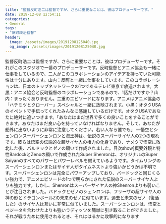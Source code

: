 ```yaml
---
title: "監督反町浩二は監督ですが、さらに重要なことは、彼はプロデューサーです。"
date: 2019-12-08 12:54:11
categories:
- General
tags:
- "反町康治監督"
header:
  image: /assets/images/20191208125040.jpg
  og_image: /assets/images/20191208125040.jpg
---
```


監督反町浩二は監督ですが、さらに重要なことは、彼はプロデューサーです。それがこのスタジオで一番のプロデューサーです。反町監督とアニメ協会も一緒に仕事をしているので、二人がこのコラボレーションのアイデアを持っていた可能性は十分にあります。山内：反町と一緒に仕事をしています。このコラボレーションは、日本のトップネットワークの1つであるテレビ東京で放送されます。大黒：アニメ協会と反町監督のコラボレーションであるので、1話だけですか？山内：まったくありません。二重のエピソードになります。アニメはアニメ協会の「ハチミツとクローバー」スペシャルと一緒に放映されます。小黒：オタクUSAのイベントで手伝ってくれたみんなに感謝しているだけです。オタクUSAであなたに絶対に追いつきます。「あなたはまだ世界で多くの良いことをすることができます。あなたはまだ良い心を持っていなければなりません。そして、あなたが船外に出ないように非常に注意してください。若い人なら誰でも」 —悟空とシェンロンスーパーシェンロンと海王神は、伝説のスーパーサイヤ人の2つの現れです。彼らは悟空の伝説的な超サイヤ人の権力の化身であり、ナメクで悟空に敗北した後、バルドックとゼノの願いで作成されました。目次show]概要外観と特性BardockとZenoの願いで作成されたSuper Shenronは、オリジナルのSuper Saiyanのすべてのパワーとパワーレベルを備えているようです。タイムリングのスーパーシェンロンまたはサイヤ人がタイムネストより強いかどうかは不明です。スーパーシェンロンは完全にパワーアップしており、バードックと同じくらい強力で、アニメエピソードの1つで明らかにされた伝説のスーパーサイヤ人よりも強力です。しかし、Shenronはスーパーサイヤ人の神Shenronよりも弱いことが注目されました。バドックとゼノのシェンロンは、フリーザの超サイヤ人の神の形とドラゴンボールZの未来のゼノに似ています。過去と未来のゼノ（復活した）のサイヤ人は互いに非常に似ていました。スーパーシェンロンは、悟空とベジータを合わせたよりも強いラディッツを簡単に引き取ることができました。それが戦うために使用されるとき、それははるかに攻撃的になります
